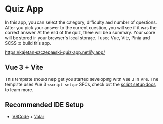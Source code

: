 # Quiz App

In this app, you can select the category, difficulty and number of questions. After you pick your answer to the current question, you will see if it was the correct answer. At the end of the quiz, there will be a summary. Your score will be stored in your browser's local storage. I used Vue, Vite, Pinia and SCSS to build this app.

https://kajetan-szczepanski-quiz-app.netlify.app/

## Vue 3 + Vite

This template should help get you started developing with Vue 3 in Vite. The template uses Vue 3 `<script setup>` SFCs, check out the [script setup docs](https://v3.vuejs.org/api/sfc-script-setup.html#sfc-script-setup) to learn more.

## Recommended IDE Setup

- [VSCode](https://code.visualstudio.com/) + [Volar](https://marketplace.visualstudio.com/items?itemName=johnsoncodehk.volar)
